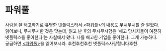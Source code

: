 # 파워풀

사람을 잘 해고하기로 유명한 넷플릭스라서 [\<파워풀\>](http://www.kyobobook.co.kr/product/detailViewKor.laf?ejkGb=KOR&mallGb=KOR&barcode=9788947543828&orderClick=LAG&Kc=)의 내용도 무시무시할 줄 알았다. 읽어보니, 무시무시한 것은 맞는데, 읽고 난 후의 무시무시함은 '해고 당사자들이 여전히 넷플릭스를 좋아한다'는 사실에서 왔다. 나를 해고한 기업을 좋아한다. 그게 가능하다. 궁금하면 [\<파워풀\>](http://www.kyobobook.co.kr/product/detailViewKor.laf?ejkGb=KOR&mallGb=KOR&barcode=9788947543828&orderClick=LAG&Kc=)을 읽어보시라. 추천추천추천 넷플릭스사랑합니다추천.